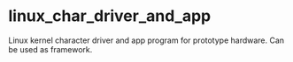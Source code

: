 # linux_char_driver_and_app
Linux kernel character driver and app program for prototype hardware. Can be used as framework.
